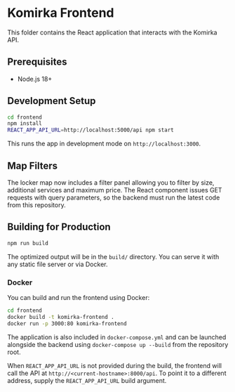 # Komirka Frontend

This folder contains the React application that interacts with the Komirka API.

## Prerequisites
* Node.js 18+

## Development Setup
```bash
cd frontend
npm install
REACT_APP_API_URL=http://localhost:5000/api npm start
```
This runs the app in development mode on `http://localhost:3000`.

## Map Filters
The locker map now includes a filter panel allowing you to filter by size,
additional services and maximum price. The React component issues GET requests
with query parameters, so the backend must run the latest code from this
repository.

## Building for Production
```bash
npm run build
```
The optimized output will be in the `build/` directory. You can serve it with any static file server or via Docker.

### Docker
You can build and run the frontend using Docker:
```bash
cd frontend
docker build -t komirka-frontend .
docker run -p 3000:80 komirka-frontend
```
The application is also included in `docker-compose.yml` and can be launched alongside the backend using `docker-compose up --build` from the repository root.

When `REACT_APP_API_URL` is not provided during the build, the frontend will
call the API at `http://<current-hostname>:8000/api`. To point it to a different
address, supply the `REACT_APP_API_URL` build argument.
